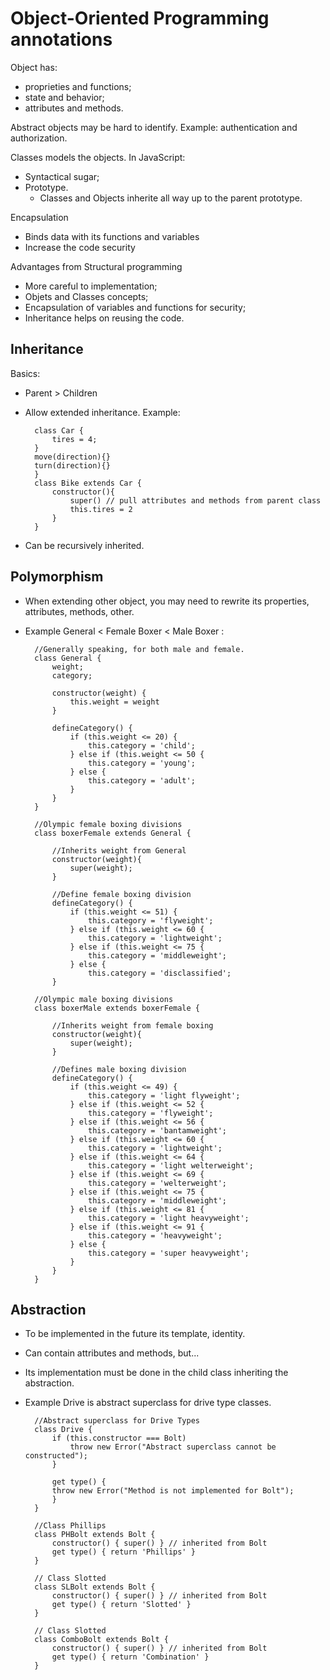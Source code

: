 # Object-Oriented Programming annotations

Object has:
- proprieties and functions;
- state and behavior;
- attributes and methods.

Abstract objects may be hard to identify. Example: authentication and authorization.

Classes models the objects. In JavaScript:
- Syntactical sugar;
- Prototype.
    - Classes and Objects inherite all way up to the parent prototype.

Encapsulation
- Binds data with its functions and variables
- Increase the code security

Advantages from Structural programming
- More careful to implementation;
- Objets and Classes concepts;
- Encapsulation of variables and functions for security;
- Inheritance helps on reusing the code.

## Inheritance ##

Basics:
- Parent > Children
- Allow extended inheritance. Example:
        
        class Car {
            tires = 4;
        }
        move(direction){}
        turn(direction){}
        }
        class Bike extends Car {
            constructor(){
                super() // pull attributes and methods from parent class
                this.tires = 2
            }
        }

- Can be recursively inherited.

## Polymorphism ##

- When extending other object, you may need to rewrite its properties, attributes, methods, other.
- Example General < Female Boxer < Male Boxer :

        //Generally speaking, for both male and female.
        class General {
            weight;
            category;

            constructor(weight) {
                this.weight = weight
            }

            defineCategory() {
                if (this.weight <= 20) {
                    this.category = 'child';
                } else if (this.weight <= 50 {
                    this.category = 'young';
                } else {
                    this.category = 'adult';
                }
            }
        }

        //Olympic female boxing divisions
        class boxerFemale extends General {
            
            //Inherits weight from General
            constructor(weight){
                super(weight);
            }

            //Define female boxing division
            defineCategory() {
                if (this.weight <= 51) {
                    this.category = 'flyweight';
                } else if (this.weight <= 60 {
                    this.category = 'lightweight';
                } else if (this.weight <= 75 {
                    this.category = 'middleweight';
                } else {
                    this.category = 'disclassified';
            }

        //Olympic male boxing divisions
        class boxerMale extends boxerFemale {
            
            //Inherits weight from female boxing
            constructor(weight){
                super(weight);
            }

            //Defines male boxing division
            defineCategory() {
                if (this.weight <= 49) {
                    this.category = 'light flyweight';
                } else if (this.weight <= 52 {
                    this.category = 'flyweight';
                } else if (this.weight <= 56 {
                    this.category = 'bantamweight';
                } else if (this.weight <= 60 {
                    this.category = 'lightweight';
                } else if (this.weight <= 64 {
                    this.category = 'light welterweight';
                } else if (this.weight <= 69 {
                    this.category = 'welterweight';
                } else if (this.weight <= 75 {
                    this.category = 'middleweight';
                } else if (this.weight <= 81 {
                    this.category = 'light heavyweight';
                } else if (this.weight <= 91 {
                    this.category = 'heavyweight';
                } else {
                    this.category = 'super heavyweight';
                }
            }        
        }


## Abstraction ##

- To be implemented in the future its template, identity.
- Can contain attributes and methods, but...
- Its implementation must be done in the child class inheriting the abstraction.
- Example Drive is abstract superclass for drive type classes.

        //Abstract superclass for Drive Types
        class Drive {
            if (this.constructor === Bolt)
                throw new Error("Abstract superclass cannot be constructed");
            }

            get type() { 
            throw new Error("Method is not implemented for Bolt");
            }
        }

        //Class Phillips
        class PHBolt extends Bolt {
            constructor() { super() } // inherited from Bolt
            get type() { return 'Phillips' }
        }
        
        // Class Slotted
        class SLBolt extends Bolt {
            constructor() { super() } // inherited from Bolt
            get type() { return 'Slotted' }
        }

        // Class Slotted
        class ComboBolt extends Bolt {
            constructor() { super() } // inherited from Bolt
            get type() { return 'Combination' }
        }